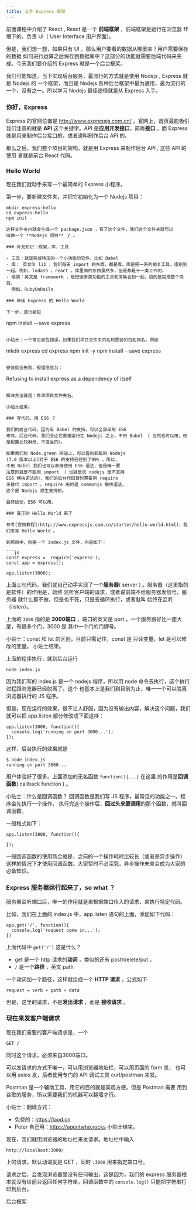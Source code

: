 ```yaml
---
title: 上手 Express 框架
---
```


前面课程中介绍了 React , React 是一个 **前端框架** ，前端框架是运行在浏览器
环境下的，负责 UI（ User Interface 用户界面）。

但是，我们想一想，如果只有 UI ，那么用户要看的数据从哪里来？用户需要保存的数据
如何进行运算之后保存到数据库中？这部分的功能就需要后端代码来完成。今天我们要介绍的
Express 就是一个后台框架。

我们可能知道，当下实现后台服务，最流行的方式就是使用 Nodejs , Express 就是 Nodejs 的
一个框架，而且是 Nodejs 各种后台框架中最为通用，最为流行的一个，没有之一。所以学习 Nodejs
最佳途径就是从 Express 入手。



### 你好，Express

Express 的官网位置是 http://www.expressjs.com.cn/ 。官网上，首页最能吸引
我们注意的就是 **API** 这个关键字。API 是**应用开发接口**，简称**接口** 。而
Express 就是用来制作后台接口的，或者说叫制作后台 API 的。

那么之后，我们整个项目的架构，就是用 Express 来制作后台 API , 这些 API 的使用
者就是前台 React 代码。


### Hello World

现在我们就动手来写一个最简单的 Express 小程序。

第一步，要新建文件夹，并把它初始化为一个 Nodejs 项目：

```console
mkdir express-hello
cd express-hello
npm init -

这样文件夹内就会生成一个 package.json ，有了这个文件，我们这个文件夹就可以
叫做一个 **Nodejs 项目** 了 。

### 补充知识：框架，库，工具

- 工具：就是完成特定的一个小功能的软件，比如 Babel
- 库： 英文叫 lib ，我们每天 import 的东西，都是库。库是把一系列相关工具，组织到一起。例如，lodash ，react 。库里面的东西虽然多，但是都是干一类工作的。
- 框架：英文是 framework ，是把很多类功能的工具和库集合到一起，目的是完成整个项目。
  例如，RubyOnRails

### 继续 Express 的 Hello World

下一步，进行装包

```
npm install --save express
```

小贴士：一个常见装包错误，如果我们项目文件夹的名和要装的包名同名，例如

```
mkdir express
cd express
npm init -y
npm install --save express
```

安装就会失败，报错信息为：

```
Refusing to install express as a dependency of itself
```

解决方法就是：修改项目文件夹名。

小贴士结束。

### 写代码，用 ES6 ？

我们的前台代码，因为有 Babel 的支持，可以全部采用 ES6
来写。后台代码，我们会让它直接运行在 Nodejs 之上，不用 Babel （ 当然也可以用，但是配置比较麻烦，不值当的）。

如果我们到 Node.green 网站上，可以看到新版的 Nodejs
(7.0 版本以上)对于 ES6 的支持已经到了99% 。所以，
不用 Babel 我们也可以直接使用 ES6 语法，但是唯一要
注意的就是不能用 import （ 也就是说 nodejs 是不支持
ES6 模块语法的），我们的后台代码暂时需要用 require
来替代 import 。require 用的是 commonjs 模块语法，
这个是 Nodejs 原生支持的。

最终结论，ES6 可以用。

### 真正的 Hello World 来了

参考[官网教程](http://www.expressjs.com.cn/starter/hello-world.html)，我们来写 Hello World 。

到项目中，创建一个 index.js 文件，内容如下：

```js
const express =  require('express');
const app = express();

app.listen(3000);
```

上面三句代码，我们就自己动手实现了一个**服务器**( server ) 。服务器（这里指的是软件）的作用是，始终
监听客户端的请求，或者说前端不给服务器发信号，服务器
就什么都不做，但是也不死，只是去循环执行，或者就叫
始终在监听（listen）。

上面的 `3000` 指的是 **3000端口** ，端口的英文是
port ，一个服务器好比一座大厦，有很多个门，3000 是
其中一个门的门牌号。


小贴士：const 和 let 的区别，目前只需记住，const 是
只读变量，let 是可以修改的变量。
小贴士结束。


上面的程序执行，就到后台运行

```
node index.js
```

因为我们写的 index.js 是一个 nodejs 程序，所以用
node 命令去执行，这个执行过程跟浏览器已经脱离了。这个
也基本上是我们到目前为止，唯一一个可以脱离浏览器执行的
JS 程序。

但是，现在运行的效果，很不让人舒服，因为没有输出内容，解决这个问题，我们就可以把 app.listen 部分修改成下面这样：

```
app.listen(3000, function(){
  console.log('running on port 3000...');
});
```

这样，后台执行的效果就是

```
$ node index.js
running on port 3000...

```

用户体验好了很多。上面添加的无名函数 `function(){...}` 在这里
的作用是**回调函数**( callback function ) 。

小贴士：什么是回调函数？
回调函数是我们写 JS 程序，最常见的功能之一。程序会先执行一个操作，
执行完这个操作后，**回过头来要调用**的那个函数，就叫回调函数。

一般格式如下：

```
app.listen(3000, function(){

});
```

一般回调函数的使用场合就是，之前的一个操作耗时比较长（或者是异步操作）
这样的情况下才使用回调函数。大家暂时不必深究，异步操作未来会成为大家的
必备知识。

### Express 服务器运行起来了，so what ？

服务器监听端口后，唯一的作用就是来根据端口传入的请求，来执行特定代码。

比如，我们在上面的 index.js 中，app.listen 语句的上面，添加如下代码：

```
app.get('/', function(){
  console.log('request come in...');
})
```

上面代码中 `get('/')` 这是什么？

- get 是一个 http 请求的**动词** ，类似的还有 post/delete/put 。
- `/` 是一个**路径** ，英文 path

一个动词加一个路径，这样就组成一个 **HTTP 请求** ，公式如下

```
request = verb + path + data
```

但是，这里的请求，不是**发出请求** ，而是 **接收请求** 。

### 现在来发客户端请求

现在我们需要的客户端请求是，一个

```
GET /
```

同时这个请求，必须来自3000端口。


可以发请求的方式不唯一，可以用浏览器地址栏，可以用页面的 form 发，
也可以用 axios 发，后者使用专门的 API 调试工具 curl/postman
来发。

Postman 是一个辅助工具，用它的目的就是美观方便。但是 Postman 需要
用到谷歌的服务，所以需要我们的机器可以翻墙才行。

小贴士：翻墙方式：
- 免费的：https://laod.cn
- Peter 自己用：https://agentwho.rocks
小贴士结束。


现在，我们就用浏览器的地址栏来发请求。地址栏中输入

```
http://localhost:3000/
```

上的请求，默认动词就是 GET ，同时 `:3000` 用来指定端口号。

请求之后，会发现浏览器里没有任何输出，这是因为，我们的 express
服务器根本就没有给前台返回任何字符串，回调函数中的 `console.log()`
只能把字符串打印到后台。























































































































































































































后台框架
